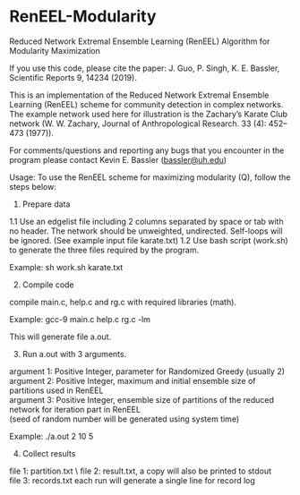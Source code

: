 # RenEEL-Modularity
Reduced Network Extremal Ensemble Learning (RenEEL) Algorithm for Modularity Maximization 

If you use this code, please cite the paper:
J. Guo, P. Singh, K. E. Bassler, Scientific Reports 9, 14234 (2019).

This is an implementation of the Reduced Network Extremal Ensemble Learning (RenEEL) scheme for community detection in complex networks. The example network used here for illustration is the Zachary’s Karate Club network (W. W. Zachary, Journal of Anthropological Research. 33 (4): 452–473 (1977)).

For comments/questions and reporting any bugs that you encounter in the program please contact Kevin E. Bassler (bassler@uh.edu)

Usage: 
To use the RenEEL scheme for maximizing modularity (Q), follow the steps below:

1. Prepare data

1.1 Use an edgelist file including 2 columns separated by space or tab with no header. The network should be unweighted, undirected. Self-loops will be ignored. 
(See example input file karate.txt)
1.2 Use bash script (work.sh) to generate the three files required by the program. 

Example:
	sh work.sh karate.txt 


2. Compile code

compile main.c, help.c and rg.c with required libraries (math).

Example:
	gcc-9 main.c help.c rg.c  -lm

This will generate file a.out.

3. Run a.out with 3 arguments.

argument 1: Positive Integer, parameter for Randomized Greedy  (usually 2)\
argument 2: Positive Integer, maximum and initial ensemble size of partitions used in RenEEL\
argument 3: Positive Integer, ensemble size of partitions of the reduced network for iteration part in RenEEL\
(seed of random number will be generated using system time)

Example:
	./a.out 2 10 5 

4. Collect results

file 1: partition.txt  \ 
file 2: result.txt, a copy will also be printed to stdout\
file 3: records.txt each run will generate a single line for record log
